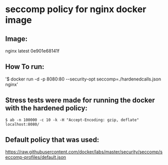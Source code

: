 # seccomp policy for nginx docker image

## Image:
nginx        latest    0e901e68141f

## How To run:
'$ docker run -d -p 8080:80 --security-opt seccomp=./hardenedcalls.json nginx'

## Stress tests were made for running the docker with the hardened policy:

`$ ab -n 100000 -c 10 -k -H "Accept-Encoding: gzip, deflate" localhost:8080/`

## Default policy that was used:

https://raw.githubusercontent.com/docker/labs/master/security/seccomp/seccomp-profiles/default.json
